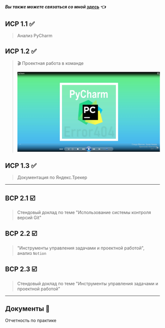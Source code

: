 
#### *Вы также можете связаться со мной [здесь](https://vk.com/nestessia) 👈*



## ИСР 1.1 ✅

> Анализ PyCharm



## ИСР 1.2 ✅

>🎬 Проектная работа в команде 
>
>[![Смотри наш скринкаст!](Scre.png)](https://disk.yandex.ru/i/fJphbiOPAb9TCA)


## ИСР 1.3 ✅

>Документация по Яндекс.Трекер


-------------------------------------

## ВСР 2.1 ☑️

>Стендовый доклад по теме "Использование системы контроля версий Git"
    

## ВСР 2.2 ☑️

>"Инструменты управления задачами и проектной работой", анализ `Notion`
    
    
## ВСР 2.3 ☑️

>Стендовый доклад по теме "Инструменты управления задачами и проектной работой"


-------------------------------------

## Документы 📂

Отчетность по практике 


